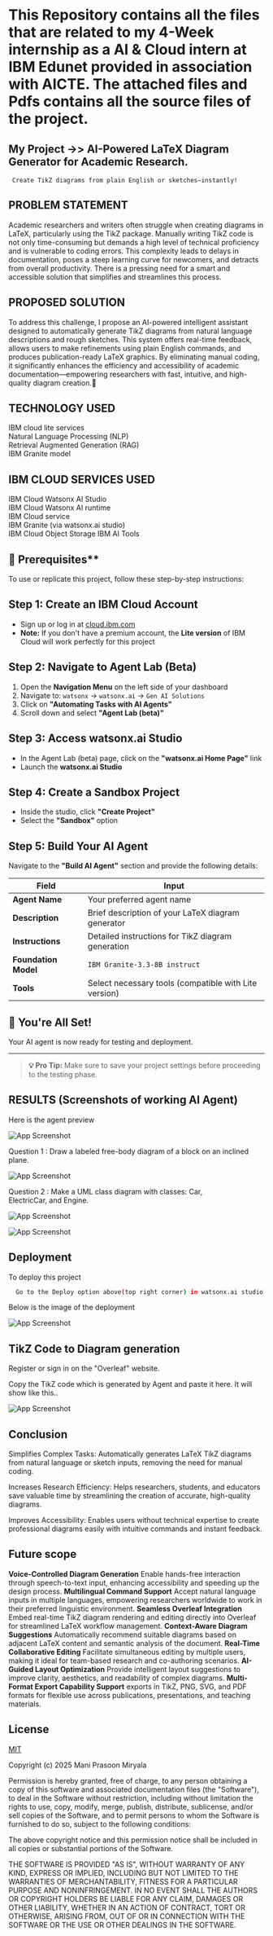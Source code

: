 # This Repository contains all the files that are related to my 4-Week internship as a AI & Cloud intern at IBM Edunet provided in association with AICTE. The attached files and Pdfs contains all the source files of the project.


## My Project ->> AI-Powered LaTeX Diagram Generator for Academic Research.  
     Create TikZ diagrams from plain English or sketches—instantly!  


## PROBLEM STATEMENT

Academic researchers and writers often struggle when creating diagrams in LaTeX, particularly using the TikZ package. Manually writing TikZ code is not only time-consuming but demands a high level of technical proficiency and is vulnerable to coding errors. This complexity leads to delays in documentation, poses a steep learning curve for newcomers, and detracts from overall productivity. There is a pressing need for a smart and accessible solution that simplifies and streamlines this process. 

## PROPOSED SOLUTION

To address this challenge, I propose an AI-powered intelligent assistant designed to automatically generate TikZ diagrams from natural language descriptions and rough sketches. This system offers real-time feedback, allows users to make refinements using plain English commands, and produces publication-ready LaTeX graphics. By eliminating manual coding, it significantly enhances the efficiency and accessibility of academic documentation—empowering researchers with fast, intuitive, and high-quality diagram creation.

## TECHNOLOGY USED

IBM cloud lite services  
Natural Language Processing (NLP)  
Retrieval Augmented Generation (RAG)  
IBM Granite model  

## IBM CLOUD SERVICES USED

IBM Cloud Watsonx AI Studio  
IBM Cloud Watsonx AI runtime  
IBM Cloud service   
IBM Granite (via watsonx.ai studio)  
IBM Cloud Object Storage IBM AI Tools  

## 🚀 Prerequisites**

To use or replicate this project, follow these step-by-step instructions:

## Step 1: Create an IBM Cloud Account
- Sign up or log in at [cloud.ibm.com](https://cloud.ibm.com)
- **Note:** If you don't have a premium account, the **Lite version** of IBM Cloud will work perfectly for this project

## Step 2: Navigate to Agent Lab (Beta)
1. Open the **Navigation Menu** on the left side of your dashboard  
2. Navigate to: `watsonx` → `watsonx.ai` → `Gen AI Solutions`  
3. Click on **"Automating Tasks with AI Agents"**  
4. Scroll down and select **"Agent Lab (beta)"**

## Step 3: Access watsonx.ai Studio
- In the Agent Lab (beta) page, click on the **"watsonx.ai Home Page"** link  
- Launch the **watsonx.ai Studio**

## Step 4: Create a Sandbox Project
- Inside the studio, click **"Create Project"**  
- Select the **"Sandbox"** option

## Step 5: Build Your AI Agent
Navigate to the **"Build AI Agent"** section and provide the following details:

| Field               | Input                                          |
|---------------------|------------------------------------------------|
| **Agent Name**      | Your preferred agent name                      |
| **Description**     | Brief description of your LaTeX diagram generator |
| **Instructions**    | Detailed instructions for TikZ diagram generation |
| **Foundation Model**| `IBM Granite-3.3-8B instruct`                  |
| **Tools**           | Select necessary tools (compatible with Lite version) |

## 🎉 You're All Set!
Your AI agent is now ready for testing and deployment.

---

> **💡 Pro Tip:** Make sure to save your project settings before proceeding to the testing phase.



## RESULTS (Screenshots of working AI Agent)

Here is the agent preview

![App Screenshot](https://res.cloudinary.com/ds8fnrk7s/image/upload/v1754386021/Screenshot_2025-08-05_134112_omnzwk.png)

Question 1 : Draw a labeled free-body diagram of a block on an inclined plane.

![App Screenshot](https://res.cloudinary.com/ds8fnrk7s/image/upload/v1754386021/Screenshot_2025-08-05_133532_nbqmzz.png)

Question 2 : Make a UML class diagram with classes: Car, ElectricCar, and Engine. 

![App Screenshot](https://res.cloudinary.com/ds8fnrk7s/image/upload/v1754386021/Screenshot_2025-08-05_133507_aawzn3.png)

![App Screenshot](https://github.com/Adityasen-cmd/Edunet_Internship_2025/blob/main/Screenshots%20of%20project/Result%203%20TikZ.png?raw=true)


## Deployment

To deploy this project

```bash
  Go to the Deploy option above(top right corner) in watsonx.ai studio and deploy it.
```
Below is the image of the deployment 

![App Screenshot](https://res.cloudinary.com/ds8fnrk7s/image/upload/v1754386021/Screenshot_2025-08-05_141351_ynzvqo.png)


## TikZ Code to Diagram generation 

Register or sign in on the "Overleaf" website.

Copy the TikZ code which is generated by Agent and paste it here.
It will show like this..  

![App Screenshot](https://res.cloudinary.com/ds8fnrk7s/image/upload/v1754386366/Screenshot_2025-08-05_135927_yodpcr.png)

## Conclusion

Simplifies Complex Tasks: Automatically generates LaTeX TikZ diagrams from natural language or sketch inputs, removing the need for manual coding.

Increases Research Efficiency: Helps researchers, students, and educators save valuable time by streamlining the creation of accurate, high-quality diagrams.

Improves Accessibility: Enables users without technical expertise to create professional diagrams easily with intuitive commands and instant feedback.

## Future scope

**Voice-Controlled Diagram Generation** Enable hands-free interaction through speech-to-text input, enhancing accessibility and speeding up the design process.
**Multilingual Command Support** Accept natural language inputs in multiple languages, empowering researchers worldwide to work in their preferred linguistic environment.
**Seamless Overleaf Integration** Embed real-time TikZ diagram rendering and editing directly into Overleaf for streamlined LaTeX workflow management.
**Context-Aware Diagram Suggestions** Automatically recommend suitable diagrams based on adjacent LaTeX content and semantic analysis of the document.
**Real-Time Collaborative Editing** Facilitate simultaneous editing by multiple users, making it ideal for team-based research and co-authoring scenarios.
**AI-Guided Layout Optimization** Provide intelligent layout suggestions to improve clarity, aesthetics, and readability of complex diagrams.
**Multi-Format Export Capability Support** exports in TikZ, PNG, SVG, and PDF formats for flexible use across publications, presentations, and teaching materials.



## License

[MIT](https://choosealicense.com/licenses/mit/)

Copyright (c) 2025 Mani Prasoon Miryala

Permission is hereby granted, free of charge, to any person obtaining a copy
of this software and associated documentation files (the "Software"), to deal
in the Software without restriction, including without limitation the rights
to use, copy, modify, merge, publish, distribute, sublicense, and/or sell
copies of the Software, and to permit persons to whom the Software is
furnished to do so, subject to the following conditions:

The above copyright notice and this permission notice shall be included in all
copies or substantial portions of the Software.

THE SOFTWARE IS PROVIDED "AS IS", WITHOUT WARRANTY OF ANY KIND, EXPRESS OR
IMPLIED, INCLUDING BUT NOT LIMITED TO THE WARRANTIES OF MERCHANTABILITY,
FITNESS FOR A PARTICULAR PURPOSE AND NONINFRINGEMENT. IN NO EVENT SHALL THE
AUTHORS OR COPYRIGHT HOLDERS BE LIABLE FOR ANY CLAIM, DAMAGES OR OTHER
LIABILITY, WHETHER IN AN ACTION OF CONTRACT, TORT OR OTHERWISE, ARISING FROM,
OUT OF OR IN CONNECTION WITH THE SOFTWARE OR THE USE OR OTHER DEALINGS IN THE
SOFTWARE.
 
